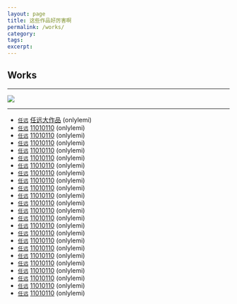 ```yaml
---
layout: page
title: 这些作品好厉害啊
permalink: /works/
category:
tags:
excerpt:
---
```


## Works

---

[![](http://yuanren.cc/wp-content/uploads/2016/04/11010110_Cover.png)](http://yuanren.cc/11010110/)

---
* [`任远`](http://yuanren.cc) [任远大作品](http://onlylemi.com) (onlylemi)
* [`任远`](http://yuanren.cc) [11010110](http://yuanren.cc/11010110/) (onlylemi)
* [`任远`](http://yuanren.cc) [11010110](http://yuanren.cc/11010110/) (onlylemi)
* [`任远`](http://yuanren.cc) [11010110](http://yuanren.cc/11010110/) (onlylemi)
* [`任远`](http://yuanren.cc) [11010110](http://yuanren.cc/11010110/) (onlylemi)
* [`任远`](http://yuanren.cc) [11010110](http://yuanren.cc/11010110/) (onlylemi)
* [`任远`](http://yuanren.cc) [11010110](http://yuanren.cc/11010110/) (onlylemi)
* [`任远`](http://yuanren.cc) [11010110](http://yuanren.cc/11010110/) (onlylemi)
* [`任远`](http://yuanren.cc) [11010110](http://yuanren.cc/11010110/) (onlylemi)
* [`任远`](http://yuanren.cc) [11010110](http://yuanren.cc/11010110/) (onlylemi)
* [`任远`](http://yuanren.cc) [11010110](http://yuanren.cc/11010110/) (onlylemi)
* [`任远`](http://yuanren.cc) [11010110](http://yuanren.cc/11010110/) (onlylemi)
* [`任远`](http://yuanren.cc) [11010110](http://yuanren.cc/11010110/) (onlylemi)
* [`任远`](http://yuanren.cc) [11010110](http://yuanren.cc/11010110/) (onlylemi)
* [`任远`](http://yuanren.cc) [11010110](http://yuanren.cc/11010110/) (onlylemi)
* [`任远`](http://yuanren.cc) [11010110](http://yuanren.cc/11010110/) (onlylemi)
* [`任远`](http://yuanren.cc) [11010110](http://yuanren.cc/11010110/) (onlylemi)
* [`任远`](http://yuanren.cc) [11010110](http://yuanren.cc/11010110/) (onlylemi)
* [`任远`](http://yuanren.cc) [11010110](http://yuanren.cc/11010110/) (onlylemi)
* [`任远`](http://yuanren.cc) [11010110](http://yuanren.cc/11010110/) (onlylemi)
* [`任远`](http://yuanren.cc) [11010110](http://yuanren.cc/11010110/) (onlylemi)
* [`任远`](http://yuanren.cc) [11010110](http://yuanren.cc/11010110/) (onlylemi)
* [`任远`](http://yuanren.cc) [11010110](http://yuanren.cc/11010110/) (onlylemi)
* [`任远`](http://yuanren.cc) [11010110](http://yuanren.cc/11010110/) (onlylemi)